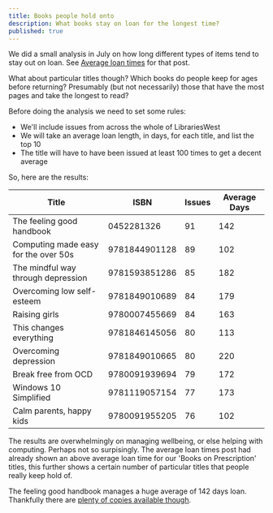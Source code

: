 ```yaml
---
title: Books people hold onto
description: What books stay on loan for the longest time?
published: true
---
```


We did a small analysis in July on how long different types of items tend to stay out on loan. See [Average loan times](/average-loan-times) for that post.

What about particular titles though? Which books do people keep for ages before returning? Presumably (but not necessarily) those that have the most pages and take the longest to read?

Before doing the analysis we need to set some rules:

- We'll include issues from across the whole of LibrariesWest
- We will take an average loan length, in days, for each title, and list the top 10
- The title will have to have been issued at least 100 times to get a decent average

So, here are the results:

| Title | ISBN | Issues | Average Days |
| ----- | ---- | ------ | ------------ |
| The feeling good handbook | 0452281326 | 91 | 142 |
| Computing made easy for the over 50s | 9781844901128 | 89 | 102 |
| The mindful way through depression | 9781593851286 | 85 | 182 |
| Overcoming low self-esteem | 9781849010689 | 84 | 179 |
| Raising girls | 9780007455669 | 84 | 163 |
| This changes everything | 9781846145056 | 80 | 113 |
| Overcoming depression | 9781849010665 | 80 | 220 |
| Break free from OCD | 9780091939694 | 79 | 172 |
| Windows 10 Simplified | 9781119057154 | 77 | 173 |
| Calm parents, happy kids | 9780091955205 | 76 | 102 |

The results are overwhelmingly on managing wellbeing, or else helping with computing. Perhaps not so surpisingly. The average loan times post had already shown an above average loan time for our 'Books on Prescription' titles, this further shows a certain number of particular titles that people really keep hold of.

The feeling good handbook manages a huge average of 142 days loan. Thankfully there are [plenty of copies available though](https://www.librarieswest.org.uk/client/en_GB/default/search/detailnonmodal/ent:$002f$002fSD_ILS$002f0$002fSD_ILS:825639/one?qu=0452281326&te=ILS&rt=false%7C%7C%7CISBN%7C%7C%7CISBN).